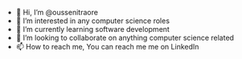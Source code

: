 - 👋 Hi, I’m @oussenitraore
- 👀 I’m interested in any computer science roles
- 🌱 I’m currently learning software development
- 💞️ I’m looking to collaborate on anything computer science related 
- 📫 How to reach me, You can reach me me on LinkedIn 

<!---
oussenitraore/oussenitraore is a ✨ special ✨ repository because its `README.md` (this file) appears on your GitHub profile.
You can click the Preview link to take a look at your changes.
--->
